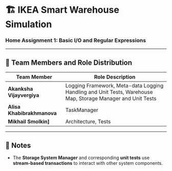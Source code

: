 # 🏗️ IKEA Smart Warehouse Simulation  
### Home Assignment 1: Basic I/O and Regular Expressions  

---

## 👥 Team Members and Role Distribution  

| Team Member | Role Description |
|--------------|------------------|
| **Akanksha Vijayvergiya** | Logging Framework, Meta-data Logging Handling and Unit Tests, Warehouse Map, Storage Manager and Unit Tests |
| **Alisa Khabibrakhmanova** | TaskManager |
| **Mikhail Smolkin]** | Architecture, Tests |

---

## 🧩 Notes  

- The **Storage System Manager** and corresponding **unit tests** use **stream-based transactions** to interact with other system components.  
